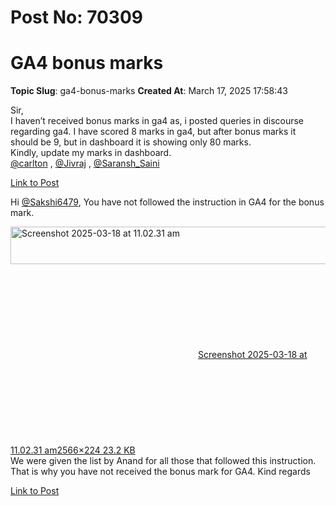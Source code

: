 # Post No: 70309
# GA4 bonus marks
**Topic Slug**: ga4-bonus-marks
**Created At**: March 17, 2025 17:58:43

Sir,<br>
I haven’t received bonus marks in ga4 as, i posted queries in discourse regarding ga4. I have scored 8 marks in ga4, but after bonus marks it should be 9, but in dashboard it is showing only 80 marks.<br>
Kindly, update my marks in dashboard.<br>
<a class="mention" href="/u/carlton">@carlton</a> , <a class="mention" href="/u/jivraj">@Jivraj</a> , <a class="mention" href="/u/saransh_saini">@Saransh_Saini</a>

[Link to Post](https://discourse.onlinedegree.iitm.ac.in/t/ga4-bonus-marks/607882)

Hi <a class="mention" href="/u/sakshi6479">@Sakshi6479</a>,
You have not followed the instruction in GA4 for the bonus mark.
<div class="lightbox-wrapper"><a class="lightbox" href="https://europe1.discourse-cdn.com/flex013/uploads/iitm/original/3X/3/2/3205507ea43e03c25e60cdefccf830d9e1a803ed.png" data-download-href="/uploads/short-url/78vg63NQeOCt2TA1QPF7QmnHAiF.png?dl=1" title="Screenshot 2025-03-18 at 11.02.31 am"><img src="https://europe1.discourse-cdn.com/flex013/uploads/iitm/optimized/3X/3/2/3205507ea43e03c25e60cdefccf830d9e1a803ed_2_689x60.png" alt="Screenshot 2025-03-18 at 11.02.31 am" data-base62-sha1="78vg63NQeOCt2TA1QPF7QmnHAiF" width="689" height="60" srcset="https://europe1.discourse-cdn.com/flex013/uploads/iitm/optimized/3X/3/2/3205507ea43e03c25e60cdefccf830d9e1a803ed_2_689x60.png, https://europe1.discourse-cdn.com/flex013/uploads/iitm/optimized/3X/3/2/3205507ea43e03c25e60cdefccf830d9e1a803ed_2_1033x90.png 1.5x, https://europe1.discourse-cdn.com/flex013/uploads/iitm/optimized/3X/3/2/3205507ea43e03c25e60cdefccf830d9e1a803ed_2_1378x120.png 2x" data-dominant-color="C7D9D1"><div class="meta"><svg class="fa d-icon d-icon-far-image svg-icon" aria-hidden="true"><use href="#far-image"></use></svg><span class="filename">Screenshot 2025-03-18 at 11.02.31 am</span><span class="informations">2566×224 23.2 KB</span><svg class="fa d-icon d-icon-discourse-expand svg-icon" aria-hidden="true"><use href="#discourse-expand"></use></svg></div></a></div>
We were given the list by Anand for all those that followed this instruction.
That is why you have not received the bonus mark for GA4.
Kind regards

[Link to Post](https://discourse.onlinedegree.iitm.ac.in/t/ga4-bonus-marks/607968)

